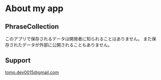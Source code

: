 # About my app

## PhraseCollection
このアプリで保存されるデータは開発者に知られることはありません。
また保存されたデータが外部に公開されることもありません。

## Support
tomo.dev0015@gmail.com
